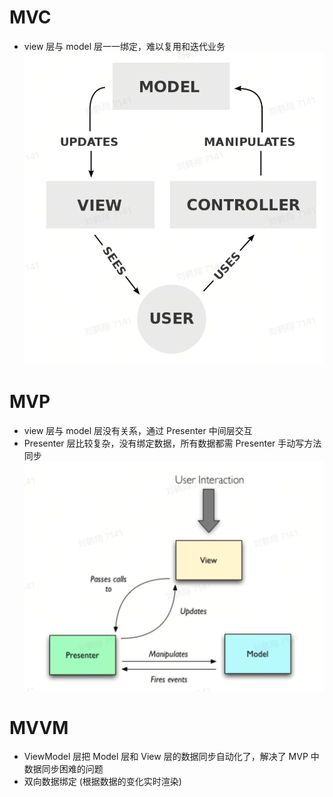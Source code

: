 # MVC

- view 层与 model 层一一绑定，难以复用和迭代业务
  ![mvc](mvc.png)

# MVP

- view 层与 model 层没有关系，通过 Presenter 中间层交互
- Presenter 层比较复杂，没有绑定数据，所有数据都需 Presenter 手动写方法同步
  ![mvp](mvp_mvvm.png)

# MVVM

- ViewModel 层把 Model 层和 View 层的数据同步自动化了，解决了 MVP 中数据同步困难的问题
- 双向数据绑定 (根据数据的变化实时渲染)
